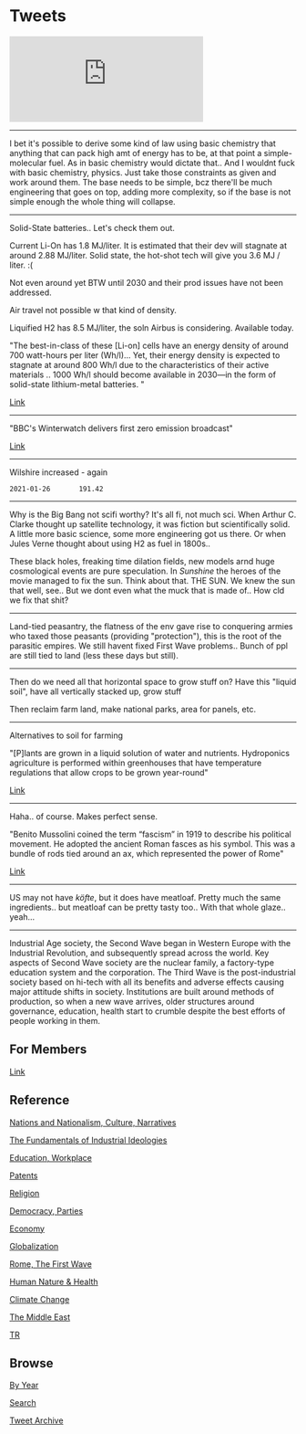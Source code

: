 # Tweets

<iframe width="340" src="https://www.youtube.com/embed/uPYx12xJFUQ?start=146&end=185" frameborder="0" allow="accelerometer; autoplay; clipboard-write; encrypted-media; gyroscope; picture-in-picture" allowfullscreen></iframe>

---

I bet it's possible to derive some kind of law using basic chemistry
that anything that can pack high amt of energy has to be, at that
point a simple-molecular fuel. As in basic chemistry would dictate
that.. And I wouldnt fuck with basic chemistry, physics. Just take
those constraints as given and work around them. The base needs to be
simple, bcz there'll be much engineering that goes on top, adding more
complexity, so if the base is not simple enough the whole thing will
collapse.

---

Solid-State batteries.. Let's check them out.

Current Li-On has 1.8 MJ/liter. It is estimated that their dev will
stagnate at around 2.88 MJ/liter. Solid state, the hot-shot tech will
give you 3.6 MJ / liter. :(

Not even around yet BTW until 2030 and their prod issues have not been
addressed.

Air travel not possible w that kind of density.

Liquified H2 has 8.5 MJ/liter, the soln Airbus is
considering. Available today.

"The best-in-class of these [Li-on] cells have an energy density of
around 700 watt-hours per liter (Wh/l)...  Yet, their energy density
is expected to stagnate at around 800 Wh/l due to the characteristics
of their active materials .. 1000 Wh/l should become available in
2030—in the form of solid-state lithium-metal batteries. "

[Link](https://www.eenewseurope.com/news/solid-state-battery-tech-electric-cars-key-greater-autonomy)

---

"BBC's Winterwatch delivers first zero emission broadcast"

[Link](https://t.co/0YOoNevUur?amp=1)

---

Wilshire increased - again

```
2021-01-26       191.42
```

---

Why is the Big Bang not scifi worthy? It's all fi, not much sci. When
Arthur C. Clarke thought up satellite technology, it was fiction but
scientifically solid. A little more basic science, some more
engineering got us there. Or when Jules Verne thought about using H2
as fuel in 1800s..

These black holes, freaking time dilation fields, new models arnd huge
cosmological events are pure speculation. In *Sunshine* the heroes of
the movie managed to fix the sun. Think about that. THE SUN. We knew
the sun that well, see.. But we dont even what the muck that is made
of.. How cld we fix that shit?

---

Land-tied peasantry, the flatness of the env gave rise to conquering
armies who taxed those peasants (providing "protection"), this is the
root of the parasitic empires. We still havent fixed First Wave
problems.. Bunch of ppl are still tied to land (less these days but
still).

---

Then do we need all that horizontal space to grow stuff on? Have this
"liquid soil", have all vertically stacked up, grow stuff

Then reclaim farm land, make national parks, area for panels, etc.

---

Alternatives to soil for farming

"[P]lants are grown in a liquid solution of water and
nutrients. Hydroponics agriculture is performed within greenhouses
that have temperature regulations that allow crops to be grown
year-round"

[Link](https://sites.psu.edu/futureoffood/2016/02/07/are-there-alternatives-to-soil)

---

Haha.. of course. Makes perfect sense.

"Benito Mussolini coined the term “fascism” in 1919 to describe his
political movement. He adopted the ancient Roman fasces as his
symbol. This was a bundle of rods tied around an ax, which represented
the power of Rome"

[Link](https://www.crf-usa.org/bill-of-rights-in-action/bria-25-4-mussolini-and-the-rise-of-fascism.html)

---

US may not have *köfte*, but it does have meatloaf. Pretty much the
same ingredients.. but meatloaf can be pretty tasty too.. With that
whole glaze.. yeah... 

---

Industrial Age society, the Second Wave began in Western Europe with
the Industrial Revolution, and subsequently spread across the
world. Key aspects of Second Wave society are the nuclear family, a
factory-type education system and the corporation. The Third Wave is
the post-industrial society based on hi-tech with all its benefits and
adverse effects causing major attitude shifts in society. Institutions
are built around methods of production, so when a new wave arrives,
older structures around governance, education, health start to crumble
despite the best efforts of people working in them.

## For Members

[Link](https://thirdwave-members.herokuapp.com)

## Reference

[Nations and Nationalism, Culture, Narratives](/2013/02/nations-and-nationalism.md)

[The Fundamentals of Industrial Ideologies](/2011/04/fundamentals-of-industrial-ideologies.md)

[Education, Workplace](2017/09/education-workplace.md)

[Patents](/2018/09/patents.md)

[Religion](/2015/04/god-religion.md)

[Democracy, Parties](/2016/11/democracy.md)

[Economy](/2018/05/economy.md)

[Globalization](/2018/09/globalization.md)

[Rome, The First Wave](/2017/12/rome.md)

[Human Nature & Health](/2020/07/human-nature.md)

[Climate Change](/2018/12/climate.md)

[The Middle East](/2019/07/middleeast.md)

[TR](../tr)

## Browse

[By Year](years.md)

[Search](search.html)

[Tweet Archive](/tweets/README.md)


